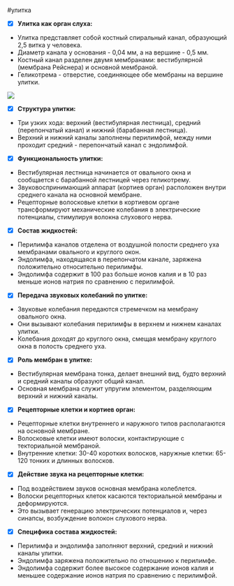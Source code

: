 #улитка
-   [x]  **Улитка как орган слуха:**
- Улитка представляет собой костный спиральный канал, образующий 2,5 витка у человека.
- Диаметр канала у основания - 0,04 мм, а на вершине - 0,5 мм.
- Костный канал разделен двумя мембранами: вестибулярной (мембрана Рейснера) и основной мембраной.
- Геликотрема - отверстие, соединяющее обе мембраны на вершине улитки.

![](🩸Физиология/Расходники/Pasted%20image%2020240202025140.png)

-   [x]  **Структура улитки:**

- Три узких хода: верхний (вестибулярная лестница), средний (перепончатый канал) и нижний (барабанная лестница).
- Верхний и нижний каналы заполнены перилимфой, между ними проходит средний - перепончатый канал с эндолимфой.

-   [x]  **Функциональность улитки:**

- Вестибулярная лестница начинается от овального окна и сообщается с барабанной лестницей через геликотрему.
- Звуковоспринимающий аппарат (кортиев орган) расположен внутри среднего канала на основной мембране.
- Рецепторные волосковые клетки в кортиевом органе трансформируют механические колебания в электрические потенциалы, стимулируя волокна слухового нерва.

-   [x]  **Состав жидкостей:**

- Перилимфа каналов отделена от воздушной полости среднего уха мембранами овального и круглого окон.
- Эндолимфа, находящаяся в перепончатом канале, заряжена положительно относительно перилимфы.
- Эндолимфа содержит в 100 раз больше ионов калия и в 10 раз меньше ионов натрия по сравнению с перилимфой.
-   [x]  **Передача звуковых колебаний по улитке:**

- Звуковые колебания передаются стремечком на мембрану овального окна.
- Они вызывают колебания перилимфы в верхнем и нижнем каналах улитки.
- Колебания доходят до круглого окна, смещая мембрану круглого окна в полость среднего уха.

-   [x]  **Роль мембран в улитке:**

- Вестибулярная мембрана тонка, делает внешний вид, будто верхний и средний каналы образуют общий канал.
- Основная мембрана служит упругим элементом, разделяющим верхний и нижний каналы.

-   [x]  **Рецепторные клетки и кортиев орган:**

- Рецепторные клетки внутреннего и наружного типов располагаются на основной мембране.
- Волосковые клетки имеют волоски, контактирующие с текториальной мембраной.
- Внутренние клетки: 30-40 коротких волосков, наружные клетки: 65-120 тонких и длинных волосков.

-   [x]  **Действие звука на рецепторные клетки:**

- Под воздействием звуков основная мембрана колеблется.
- Волоски рецепторных клеток касаются текториальной мембраны и деформируются.
- Это вызывает генерацию электрических потенциалов и, через синапсы, возбуждение волокон слухового нерва.

-   [x]  **Специфика состава жидкостей:**

- Перилимфа и эндолимфа заполняют верхний, средний и нижний каналы улитки.
- Эндолимфа заряжена положительно по отношению к перилимфе.
- Эндолимфа содержит более высокое содержание ионов калия и меньшее содержание ионов натрия по сравнению с перилимфой.
